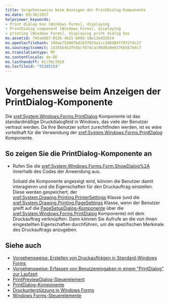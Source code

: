 ```yaml
---
title: Vorgehensweise beim Anzeigen der PrintDialog-Komponente
ms.date: 03/30/2017
helpviewer_keywords:
- Print dialog box [Windows Forms], displaying
- PrintDialog component [Windows Forms], displaying
- printing [Windows Forms], displaying print dialog box
ms.assetid: 745a8db7-0526-4b21-b09d-18e13ed32014
ms.openlocfilehash: 198ae75d407bd1837033a1cc186d84ff972fdc2f
ms.sourcegitcommit: 14355b4b2fe5bcf874cac96d0a9e6376b567e4c7
ms.translationtype: MT
ms.contentlocale: de-DE
ms.lasthandoff: 01/30/2019
ms.locfileid: "55285154"
---
```

# <a name="how-to-display-the-printdialog-component"></a>Vorgehensweise beim Anzeigen der PrintDialog-Komponente

Die <xref:System.Windows.Forms.PrintDialog> Komponente ist das standardmäßige Druckdialogfeld in Windows, das viele der Benutzer vertraut werden. Da Ihre Benutzer sofort zurechtfinden werden, ist es wäre vorteilhaft für die Verwendung der <xref:System.Windows.Forms.PrintDialog> Komponente.

## <a name="to-display-the-printdialog-component"></a>So zeigen Sie die PrintDialog-Komponente an

- Rufen Sie die <xref:System.Windows.Forms.Form.ShowDialog%2A> innerhalb des Codes der Anwendung aus.

     Sobald die Komponente angezeigt wird, können die Benutzer damit interagieren und die Eigenschaften für den Druckauftrag einstellen. Diese werden gespeichert, der <xref:System.Drawing.Printing.PrinterSettings> Klasse (und die <xref:System.Drawing.Printing.PageSettings> Klasse, wenn der Benutzer greift auf die [PageSetupDialog-Komponente](pagesetupdialog-component-windows-forms.md) über die <xref:System.Windows.Forms.PrintDialog> Komponente) mit dem Druckauftrag verknüpften. Dann können Sie Aufrufe an die von ihnen eingestellten Eigenschaften durchführen, um die spezifischen Merkmale des Druckauftrags anzugeben.

## <a name="see-also"></a>Siehe auch

- [Vorgehensweise: Erstellen von Druckaufträgen in Standard-Windows Forms](../advanced/how-to-create-standard-windows-forms-print-jobs.md)
- [Vorgehensweise: Erfassen von Benutzereingaben in einem "PrintDialog" zur Laufzeit](../advanced/how-to-capture-user-input-from-a-printdialog-at-run-time.md)
- [PrintPreviewDialog-Steuerelement](printpreviewdialog-control-windows-forms.md)
- [PrintDialog-Komponente](printdialog-component-windows-forms.md)
- [Druckunterstützung in Windows Forms](../advanced/windows-forms-print-support.md)
- [Windows Forms-Steuerelemente](index.md)